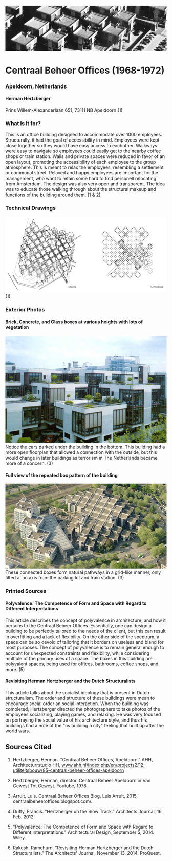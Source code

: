 ![Image](./baner.png)
# Centraal Beheer Offices (1968-1972)
### Apeldoorn, Netherlands
#### Herman Hertzberger
Prins Willem-Alexanderlaan 651, 73111 NB Apeldoorn
(1)

### What is it for?
This is an office building designed to accommodate over 1000 employees. Structurally, it had the goal of accessibility in mind. Employees were kept close together so they would have easy access to eachother. Walkways were easy to navigate so employees could easily get to the nearby coffee shops or train station. Walls and private spaces were reduced in favor of an open layout, promoting the accessibility of each employee to the group atmosphere. This is meant to relax the employees, resembling a settlement or communal street. Relaxed and happy employees are important for the management, who want to retain some hard to find personell relocating from Amsterdam. The design was also very open and transparent. The idea was to educate those walking through about the structural makeup and functions of the building around them.
(1 & 2)

### Technical Drawings
![Image](./technic.png)
(1)

### Exterior Photos

#### Brick, Concrete, and Glass boxes at various heights with lots of vegetation
![Image](./ext1.png)
Notice the cars parked under the building in the bottom. This building had a more open floorplan that allowed a connection with the outside, but this would change in later buildings as terrorism in The Netherlands became more of a concern.
(3)

#### Full view of the repeated box pattern of the building
![Image](./ext2.png)
These connected boxes form natural pathways in a grid-like manner, only tilted at an axis from the parking lot and train station.
(3)

### Printed Sources
#### Polyvalence: The Competence of Form and Space with Regard to Different Interpretations
This article describes the concept of polyvalence in architecture, and how it pertains to the Centraal Beheer Offices. Essentially, one can design a building to be perfectly tailored to the needs of the client, but this can result in overfitting and a lack of flexibility. On the other side of the spectrum, a space can be so devoid of tailoring that it borders on useless and bland for most purposes. The concept of polyvalence is to remain general enough to account for unexpected constraints and flexibility, while considering multiple of the primary uses of a space. The boxes in this building are polyvalent spaces, being used for offices, bathrooms, coffee shops, and more.
(5)

#### Revisiting Herman Hertzberger and the Dutch Structuralists
This article talks about the socialist ideology that is present in Dutch structuralism. The order and structure of these buildings were mean to encourage social order an social interaction. When the building was completed, Hertzberger directed the photographers to take photos of the employees socializing, playing games, and relaxing. He was very focused on portraying the social value of his architecture style, and thus his buildings had a note of the "us building a city" feeling that built up after the world wars.

## Sources Cited
1. Hertzberger, Herman. “Centraal Beheer Offices, Apeldoorn.” AHH, Architecturrstudio HH, www.ahh.nl/index.php/en/projects2/12-utiliteitsbouw/85-centraal-beheer-offices-apeldoorn

2. Hertzberger, Herman, director. Centraal Beheer Apeldoorn in Van Gewest Tot Gewest. Youtube, 1978.

3. Arruit, Luis. Centraal Beheer Offices Blog, Luis Arruit, 2015, centraalbeheeroffices.blogspot.com/.

4. Duffy, Francis. “Hertzberger on the Slow Track.” Architects Journal, 16 Feb. 2012.

5. "Polyvalence: The Competence of Form and Space with Regard to Different Interpretations." Architectural Design, September 5, 2014. Wiley.

6. Rakesh, Ramchurn. "Revisiting Herman Hertzberger and the Dutch Structuralists." The Architects' Journal, November 13, 2014. ProQuest.
